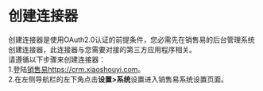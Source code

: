 # 创建连接器 # 

创建连接器是使用OAuth2.0认证的前提条件，您必需先在销售易的后台管理系统创建连接器，此连接器与您需要对接的第三方应用程序相关。<br>
请遵循以下步骤来创建连接器：<br>
1.登陆[销售易https://crm.xiaoshouyi.com](https://crm.xiaoshouyi.com)。
<br>
2.在左侧导航栏的左下角点击[](https://github.com/Doraliudd/OpenAPIGuide/blob/master/Images/settingIcon.png)**设置>系统**设置进入销售易系统设置页面。



